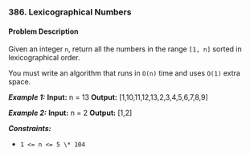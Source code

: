 ### 386. Lexicographical Numbers

#### Problem Description

Given an integer `n`, return all the numbers in the range `[1, n]` sorted in lexicographical order.

You must write an algorithm that runs in `O(n)` time and uses `O(1)` extra space.

**_Example 1:_**
**Input:** n = 13
**Output:** [1,10,11,12,13,2,3,4,5,6,7,8,9]

**_Example 2:_**
**Input:** n = 2
**Output:** [1,2]

**_Constraints:_**

- `1 <= n <= 5 \* 104`
